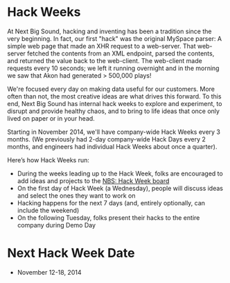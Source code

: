 # Hack Weeks

At Next Big Sound, hacking and inventing has been a tradition since the very beginning. In fact, our first "hack" was the original MySpace parser: A simple web page that made an XHR request to a web-server. That web-server fetched the contents from an XML endpoint, parsed the contents, and returned the value back to the web-client. The web-client made requests every 10 seconds; we left it running overnight and in the morning we saw that Akon had generated > 500,000 plays! 

We're focused every day on making data useful for our customers. More often than not, the most creative ideas are what drives this forward. To this end, Next Big Sound has internal hack weeks to explore and experiment, to disrupt and provide healthy chaos, and to bring to life ideas that once only lived on paper or in your head. 

Starting in November 2014, we'll have company-wide Hack Weeks every 3 months. (We previously had 2-day company-wide Hack Days every 2 months, and engineers had individual Hack Weeks about once a quarter). 

Here’s how Hack Weeks run: 
- During the weeks leading up to the Hack Week, folks are encouraged to add ideas and projects to the [NBS: Hack Week board](https://trello.com/b/6Wu6JciJ/nbs-hack-week)
- On the first day of Hack Week (a Wednesday), people will discuss ideas and select the ones they want to work on
- Hacking happens for the next 7 days (and, entirely optionally, can include the weekend)
- On the following Tuesday, folks present their hacks to the entire company during Demo Day

# Next Hack Week Date
- November 12-18, 2014
